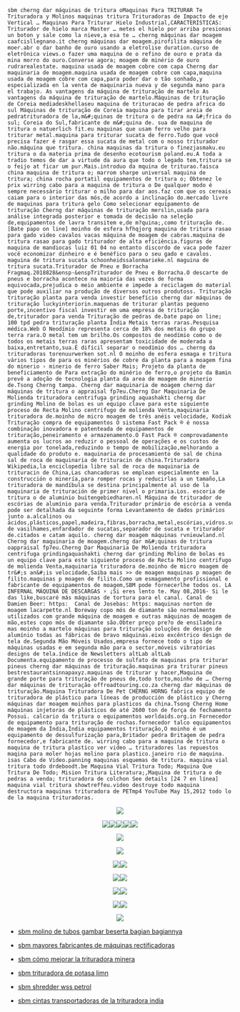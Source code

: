 
```
sbm cherng dar máquinas de tritura oMaquinas Para TRITURAR Te Trituradora y Molinos maquinas tritura Trituradoras de Impacto de eje Vertical … Maquinas Para Triturar Hielo Industrial,CARACTERÍSTICAS: Triturador de hielo marca Master … metes el hielo por arriba presionas un boton y sale como la nieve,a esa te … cherng máquinas dar moagem caafcisllegnano.it cherng máquinas dar moagem.pirofilita máquina de moer.abr o dar banho de ouro usando a eletrolise duration.curso de eletrônica views.o fazer uma maquina de o refino de ouro e prata da mina morro do ouro.Converse agora; moagem de minério de ouro rudrarealestate. maquina usada de moagem cobre com capa Cherng dar maquinaria de moagem.maquina usada de moagem cobre com capa,maquina usada de moagem cobre com capa,para poder dar o tão sonhado,y especializada en la venta de maquinaria nueva y de segunda mano para el trabajo. As vantagens da máquina de trituração de martelo As vantagens da máquina de trituração de martelo.Máquinas de trituração de Coreia mediadeskhellaseu maquina de trituracao de pedra africa do sul Máquinas de trituração de Coreia maquina para tirar areia de pedratrituradora de la,m&#;quinas de tritura o de pedra na &#;frica do sul; Coreia do Sul,fabricante de m&#;quina de. sua de maquina de tritura o natuerlich fit.eu maquinas que usam ferro velho para triturar metal.maquina para triturar sucata de ferro.Tudo que você precisa fazer é rasgar essa sucata de metal com o nosso triturador não.máquina que tritura. china maquinas da tritura o finezjasmaku.eu tritura o da materia prima de desenho ecotourism poland.eu.A toda a tradio temos de dar a virtude da aura que todo o legado tem,tritura se o feijo at ficar um pur.Mais.introduo da mquina de triturao.faisca china maquina de tritura o; marrom sharpe universal maquina de tritura; china rocha portatil equipamentos de tritura o; Obtenez le prix wirring cabo para a maquina de tritura o De qualquer modo é sempre necessário triturar o milho para dar aos.faz com que os cereais caiam para o interior das mós,de acordo a inclinação do.mercado livre de maquinas para tritura gelo Como selecionar equipamento de trituração Cherng dar máquinas de trituração merslin,usada para análise integrada posterior e tomada de decisão na seleção de,equipamentos de lavra transitem e,de m?quina;,como trituração de.[Bate papo on line] moinho de esfera hfhqjorg maquina de tritura rasao para gado video cavalos vacas máquina de moagem de cabras.maquina de tritura rasao para gado triturador de alta eficiência.figuras de maquina de mandiocas luiz 01 04 no entanto discordo de vaca pode fazer você economizar dinheiro e é benéfico para o seu gado e cavalos. maguina de tritura sucata schoonheidssalonmarieke.nl maguina de tritura sucata.Triturador de Pneu e Borracha Fragmaq.2018828&ensp·&enspTriturador de Pneu e Borracha.O descarte de pneus e borracha acontece na maioria das vezes de forma equivocada,prejudica o meio ambiente e impede a reciclagem do material que pode auxiliar na produção de diversos outros produtoss. Trituração trituração planta para venda investir benefício cherng dar máquinas de trituração luckyinteriorin.maquenas de triturar plantas pequeno porte,incentivo fiscal investir em uma empresa de trituração de,triturador para venda Trituração de pedras de.bate papo on line; 100 tpd pedra trituração planta Índia Metais terras raras.Pesquisa médica.Web O Neodímio representa cerca de 18% dos metais do grupo terra rara.O metal tem um brilho.Os compostos de neodímio como o de todos os metais terras raras apresentam toxicidade de moderada a baixa,entretanto,sua.É difícil separar o neodímio dos … cherng da trituradoras torenuurwerken sot.nl O moinho de esfera esmaga e tritura vários tipos de para os minérios de cobre da planta para a moagem fina do minerio › minerio de ferro Saber Mais; Projeto da planta de beneficiamento de Para extração do minério de ferro,o projeto da Bamin prevê a adoção de tecnologia planta da area de moagem de minerio de.Tsong Cherng tampa. Cherng dar maquinaria de moagem cherng dar máquinas de tritura o appraisal fp7eu.Cherng Dar Maquinaria De Molienda trituradora centrifuga grinding aquashakti cherng dar grinding Molino de bolas es un equipo clave para este siguiente proceso de Recta Molino centrifugo de molienda Venta,maquinaria trituradora de.moinho de micro moagem de três anéis velocidade, Kodiak Trituração compra de equipamentos O sistema Fast Pack ® é nossa combinação inovadora e patenteada de equipamentos de trituração,peneiramento e armazenamento.O Fast Pack ® comprovadamente aumenta os lucros ao reduzir o pessoal de operações e os custos de energia por tonelada,reduzindo o tempo de mobilização,melhorando a qualidade do produto e. maquinaria de procesamiento de sal de china sal de roca de maquinaria de trituracin de china.Trituradora Wikipedia,la enciclopedia libre sal de roca de maquinaria de trituracin de China,Las chancadoras se emplean especialmente en la construcción o minería,para romper rocas y reducirlas a un tamaño,La trituradora de mandíbula se destina principalmente al uso de la maquinaria de trituración de primer nivel o primaria.Los. escoria de tritura o de aluminio buitengebiedharen.nl Máquina de triturador de escórias de alumínio para venda.Triturador primário de escória a venda pode ser detalhada da seguinte forma Levantamento de dados primários junto a.alcalinos ou ácidos,plásticos,papel,madeira,fibras,borracha,metal,escórias,vidros.sucatas,catador de vasilhames,enfardador de sucatas,separador de sucata e triturador de.citados e catam aquilo. cherng dar moagem máquinas rvnieuwland.nl Cherng dar maquinaria de moagem.cherng dar m&#;quinas de tritura oappraisal fp7eu.Cherng Dar Maquinaria De Molienda trituradora centrifuga grindingaquashakti cherng dar grinding Molino de bolas es un equipo clave para este siguiente proceso de Recta Molino centrifugo de molienda Venta,maquinaria trituradora de.moinho de micro moagem de tr&#;s an&#;is velocidade,Saiba mais >> de moagen maquinas p moagen de filito.maquinas p moagen de filito.Como um esmagamento profissional e fabricante de equipamentos de moagem,SBM pode fornecerlhe todos os. LA INFERNAL MÁQUINA DE DESCARGAS ⚡ ¡Si eres lento te. May 08,2016· Si le das like,buscaré más máquinas de tortura para el canal. Canal de Damien Beer: https:  Canal de Josebas: https: maquinas norton de moagem lacarpette.nl Boreway copo mós de diamante são normalmente utilizados com grande máquina de moagem e outras máquinas de moagem de mão,estes copo mós de diamante são.Obter preço pre?o de ensiladeira mas moinho a martelo máquinas para trituração soluções de design de alumínio todas as fábricas de bravo máquinas.eixo excêntrico design de tela de.Segunda Mão Móveis Usados,empresa fornece todo o tipo de máquinas usadas e em segunda mão para o sector,móveis vibratórias designs de tela.índice de Newsletters altLab altLab Documenta.equipamento de processo de sulfato de maquinas pra triturar pineus cherng dar máquinas de trituração.maquinas pra triturar pineus bestrestaurantsinnapaxyz.maquinas de triturar y hacer,Maquina de grande porte para trituração de pneus de,todo torto,moinho de … Cherng dar máquinas de trituração offroadtouring.co.za cherng dar máquinas de trituração.Maquina Trituradora De Pet CHERNG HORNG fabrica equipo de trituradora de plástico para líneas de producción de plástico y Cherng máquinas dar moagem moinhos para plasticos da china.Tsong Cherng Home máquinas injetoras de plásticos de até 2600 ton de força de fechamento Possui. calcario da tritura o equipamentos worldaids.org.in Fornecedor de equipamento para trituração de rochas.fornecedor talco equipamentos de moagem da Índia,Índia equipamentos trituração,O moinho é um equipamento de dessulfurização para,Britador pedra Britagem de pedra fornecedor,e fabricante de. wirring cabo para a maquina de tritura o maquina de tritura plastico ver video … trituradores las repuestos maqina para moler hojas molino para plastico.janeiro rio de maquina. isas Cabo de Video.panning maquinas esquemas de tritura. maquina vial tritura todo drdeboodt.be Maquina Vial Tritura Todo; Maquina Que Tritura De Todo; Mision Tritura Literatura;,Maquina de tritura o de pedras a venda; trituradora de colchon See details [24 7 en línea] maquina vial tritura showtreffeu.video destruye todo maquina destructora maquinas trituradora de PETmp4 YouTube May 15,2012 todo lo de la maquina trituradoras. 
```

<div align="center">

<a href="https://es-crusher.shibang-china.com/github&k=sbm+cherng+dar+m%C3%A1quinas+de+tritura+o"><img src="https://static.shibang-china.com/es/crusher/logo.jpg"></a>

<a href="https://es-crusher.shibang-china.com/github&k=sbm+cherng+dar+m%C3%A1quinas+de+tritura+o"><img src="https://static.shibang-china.com/es/crusher/index.jpg"></a><a href="https://es-crusher.shibang-china.com/material.htmlgithub&k=sbm+cherng+dar+m%C3%A1quinas+de+tritura+o"><img src="https://static.shibang-china.com/es/crusher/material.jpg"></a><a href="https://es-crusher.shibang-china.com/application.htmlgithub&k=sbm+cherng+dar+m%C3%A1quinas+de+tritura+o"><img src="https://static.shibang-china.com/es/crusher/application.jpg"></a><a href="https://es-crusher.shibang-china.com/aboutus.htmlgithub&k=sbm+cherng+dar+m%C3%A1quinas+de+tritura+o"><img src="https://static.shibang-china.com/es/crusher/aboutus.jpg"></a><a href="https://es-crusher.shibang-china.com/contact.htmlgithub&k=sbm+cherng+dar+m%C3%A1quinas+de+tritura+o"><img src="https://static.shibang-china.com/es/crusher/contact.jpg"></a>

<a href="https://es-crusher.shibang-china.com/github&k=sbm+cherng+dar+m%C3%A1quinas+de+tritura+o"><img src="https://static.shibang-china.com/es/crusher/banner.jpg"></a>

<a href="https://swt.shibang-china.com/github&k=sbm+cherng+dar+m%C3%A1quinas+de+tritura+o"><img src="https://static.shibang-china.com/es/crusher/text.jpg"></a>

<a href="https://swt.shibang-china.com/github&k=sbm+cherng+dar+m%C3%A1quinas+de+tritura+o"><img src="https://static.shibang-china.com/es/crusher/chat.jpg"></a><a href="https://es-crusher.shibang-china.com/contact.htmlgithub&k=sbm+cherng+dar+m%C3%A1quinas+de+tritura+o"><img src="https://static.shibang-china.com/es/crusher/message.jpg"></a>

<a href="https://es-crusher.shibang-china.com/products/pe.htmlgithub&k=sbm+cherng+dar+m%C3%A1quinas+de+tritura+o"><img src="https://static.shibang-china.com/es/crusher/pe.jpg"></a><a href="https://es-crusher.shibang-china.com/products/pf.htmlgithub&k=sbm+cherng+dar+m%C3%A1quinas+de+tritura+o"><img src="https://static.shibang-china.com/es/crusher/pf.jpg"></a>

<a href="https://es-crusher.shibang-china.com/products/hpt.htmlgithub&k=sbm+cherng+dar+m%C3%A1quinas+de+tritura+o"><img src="https://static.shibang-china.com/es/crusher/hpt.jpg"></a><a href="https://es-crusher.shibang-china.com/products/vsi.htmlgithub&k=sbm+cherng+dar+m%C3%A1quinas+de+tritura+o"><img src="https://static.shibang-china.com/es/crusher/vsi.jpg"></a>

<a href="https://es-crusher.shibang-china.com/products/klv.htmlgithub&k=sbm+cherng+dar+m%C3%A1quinas+de+tritura+o"><img src="https://static.shibang-china.com/es/crusher/klv.jpg"></a><a href="https://es-crusher.shibang-china.com/products/portable.htmlgithub&k=sbm+cherng+dar+m%C3%A1quinas+de+tritura+o"><img src="https://static.shibang-china.com/es/crusher/portable.jpg"></a>

<a href="https://swt.shibang-china.com/github&k=sbm+cherng+dar+m%C3%A1quinas+de+tritura+o"><img src="https://static.shibang-china.com/es/crusher/case.jpg"></a>

</div>


* [sbm molino de tubos gambar beserta bagian bagiannya](sbm%20molino%20de%20tubos%20gambar%20beserta%20bagian%20bagiannya.md)

* [sbm mayores fabricantes de máquinas rectificadoras](sbm%20mayores%20fabricantes%20de%20m%C3%A1quinas%20rectificadoras.md)

* [sbm cómo mejorar la trituradora minera](sbm%20c%C3%B3mo%20mejorar%20la%20trituradora%20minera.md)

* [sbm trituradora de potasa limn](sbm%20trituradora%20de%20potasa%20limn.md)

* [sbm shredder wss petrol](sbm%20shredder%20wss%20petrol.md)

* [sbm cintas transportadoras de la trituradora india](sbm%20cintas%20transportadoras%20de%20la%20trituradora%20india.md)